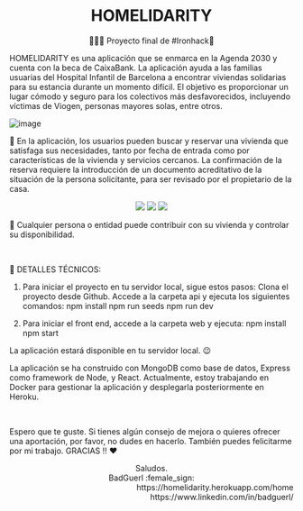 <div align="center">
<h1>HOMELIDARITY</h1>

:rocket::rocket::rocket: Proyecto final de #Ironhack&#x1F499;
 </div>

HOMELIDARITY es una aplicación que se enmarca en la Agenda 2030 y cuenta con la beca de CaixaBank. La aplicación ayuda a las familias usuarias del Hospital Infantil de Barcelona a encontrar viviendas solidarias para su estancia durante un momento difícil. El objetivo es proporcionar un lugar cómodo y seguro para los colectivos más desfavorecidos, incluyendo víctimas de Viogen, personas mayores solas, entre otros.

![image](https://user-images.githubusercontent.com/69985189/122672624-dad72b00-d1cc-11eb-8138-530e16c0eb38.png)

:large_blue_circle: En la aplicación, los usuarios pueden buscar y reservar una vivienda que satisfaga sus necesidades, tanto por fecha de entrada como por características de la vivienda y servicios cercanos. La confirmación de la reserva requiere la introducción de un documento acreditativo de la situación de la persona solicitante, para ser revisado por el propietario de la casa.


<div align="center">
<img src="https://user-images.githubusercontent.com/69985189/122676529-cc920a80-d1de-11eb-82b0-dca1a76caa99.png"/> <img src="https://user-images.githubusercontent.com/69985189/122676858-1d563300-d1e0-11eb-8f41-ea01ce6d6661.png"/>
<img src="https://user-images.githubusercontent.com/69985189/122676867-2515d780-d1e0-11eb-9679-39a5c5c333af.png"/>
</div>

:large_blue_circle: Cualquier persona o entidad puede contribuir con su vivienda y controlar su disponibilidad.

<br>

:red_circle: DETALLES TÉCNICOS:

1. Para iniciar el proyecto en tu servidor local, sigue estos pasos:
 Clona el proyecto desde Github.
 Accede a la carpeta api y ejecuta los siguientes comandos:
  npm install
  npm run seeds
  npm run dev
  
2. Para iniciar el front end, accede a la carpeta web y ejecuta:
 npm install
 npm start
 
La aplicación estará disponible en tu servidor local. 😉

   
La aplicación se ha construido con MongoDB como base de datos, Express como framework de Node, y React. Actualmente, estoy trabajando en Docker para gestionar la aplicación y desplegarla posteriormente en Heroku.


<br>

Espero que te guste. Si tienes algún consejo de mejora o quieres ofrecer una aportación, por favor, no dudes en hacerlo. También puedes felicitarme por mi trabajo. GRACIAS ‼️ ♥️

<div align="center"> Saludos.
<br>
BadGuerl :female_sign:</div>

<div align="end">https://homelidarity.herokuapp.com/home</div>
<div align="end">https://www.linkedin.com/in/badguerl/</div>
